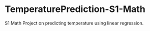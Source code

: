 # TemperaturePrediction-S1-Math

S1 Math Project on predicting temperature using linear regression.
